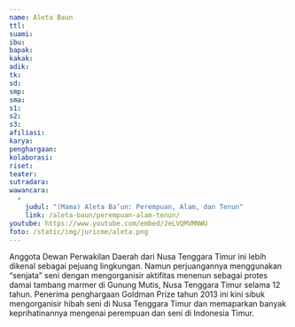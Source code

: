 ```yaml
---
name: Aleta Baun
ttl:
suami:
ibu:
bapak:
kakak:
adik:
tk:
sd:
smp:
sma:
s1:
s2:
s3:
afiliasi:
karya:
penghargaan:
kolaborasi:
riset:
teater:
sutradara:
wawancara:
  -
    judul: "(Mama) Aleta Ba’un: Perempuan, Alam, dan Tenun"
    link: /aleta-baun/perempuan-alam-tenun/
youtube: https://www.youtube.com/embed/JeLVQMVMNWU
foto: /static/img/juricme/aleta.png
---
```


Anggota Dewan Perwakilan Daerah dari Nusa Tenggara Timur ini lebih dikenal sebagai pejuang lingkungan. Namun perjuangannya menggunakan “senjata” seni dengan mengorganisir aktifitas menenun sebagai protes damai tambang marmer di Gunung Mutis, Nusa Tenggara Timur selama 12 tahun. Penerima penghargaan Goldman Prize tahun 2013 ini kini sibuk mengorganisir hibah seni di Nusa Tenggara Timur dan memaparkan banyak keprihatinannya mengenai perempuan dan seni di Indonesia Timur.
